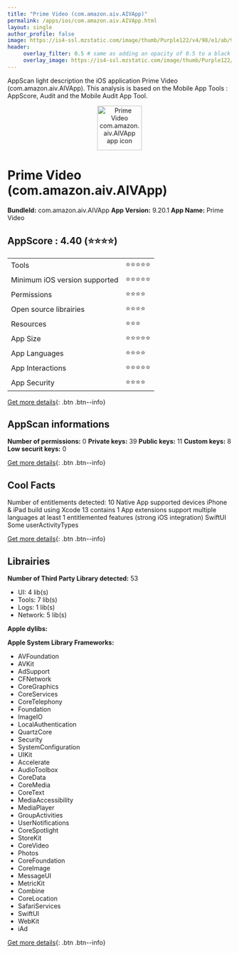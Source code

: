 ```yaml
---
title: "Prime Video (com.amazon.aiv.AIVApp)"
permalink: /apps/ios/com.amazon.aiv.AIVApp.html
layout: single
author_profile: false
image: https://is4-ssl.mzstatic.com/image/thumb/Purple122/v4/98/e1/ab/98e1abcb-291a-8ffd-30b8-42410bb5a72c/AppIcon-1x_U007emarketing-0-7-0-0-85-220-0.png/512x512bb.jpg
header: 
     overlay_filter: 0.5 # same as adding an opacity of 0.5 to a black background
     overlay_image: https://is4-ssl.mzstatic.com/image/thumb/Purple122/v4/98/e1/ab/98e1abcb-291a-8ffd-30b8-42410bb5a72c/AppIcon-1x_U007emarketing-0-7-0-0-85-220-0.png/512x512bb.jpg
---
```

AppScan light description the iOS application Prime Video (com.amazon.aiv.AIVApp). This analysis is based on the Mobile App Tools : AppScore, Audit and the Mobile Audit App Tool.

  
  
<div style="text-align: center;"><img src="https://is4-ssl.mzstatic.com/image/thumb/Purple122/v4/98/e1/ab/98e1abcb-291a-8ffd-30b8-42410bb5a72c/AppIcon-1x_U007emarketing-0-7-0-0-85-220-0.png/512x512bb.jpg" width="100" height="100" alt="Prime Video com.amazon.aiv.AIVApp app icon"></div>  
  
# Prime Video (com.amazon.aiv.AIVApp)

**BundleId:** com.amazon.aiv.AIVApp
**App Version:** 9.20.1
**App Name:** Prime Video


## AppScore : 4.40 (⭐️⭐️⭐️⭐️) 

<table>
<tr><td> Tools </td><td> ⭐️⭐️⭐️⭐️⭐️ </td></tr>
<tr><td> Minimum iOS version supported </td><td> ⭐️⭐️⭐️⭐️⭐️ </td></tr>
<tr><td> Permissions </td><td> ⭐️⭐️⭐️⭐️ </td></tr>
<tr><td> Open source librairies </td><td> ⭐️⭐️⭐️⭐️ </td></tr>
<tr><td> Resources </td><td> ⭐️⭐️⭐️ </td></tr>
<tr><td> App Size </td><td> ⭐️⭐️⭐️⭐️⭐️ </td></tr>
<tr><td> App Languages </td><td> ⭐️⭐️⭐️⭐️ </td></tr>
<tr><td> App Interactions </td><td> ⭐️⭐️⭐️⭐️⭐️ </td></tr>
<tr><td> App Security </td><td> ⭐️⭐️⭐️⭐️ </td></tr>
</table>

[Get more details](/pricing.html){: .btn .btn--info}  
  
## AppScan informations 

**Number of permissions:** 0
**Private keys:** 39
**Public keys:** 11
**Custom keys:** 8
**Low securit keys:** 0
  
[Get more details](/pricing.html){: .btn .btn--info}

## Cool Facts

Number of entitlements detected: 10
Native App
supported devices iPhone & iPad
build using Xcode 13
contains 1 App extensions
support multiple languages
at least 1 entitlemented features (strong iOS integration)
SwiftUI
Some userActivityTypes
  
[Get more details](/pricing.html){: .btn .btn--info}

## Librairies 
**Number of Third Party Library detected:** 53
- UI: 4 lib(s)
- Tools: 7 lib(s)
- Logs: 1 lib(s)
- Network: 5 lib(s)

**Apple dylibs:**


**Apple System Library Frameworks:**
- AVFoundation
- AVKit
- AdSupport
- CFNetwork
- CoreGraphics
- CoreServices
- CoreTelephony
- Foundation
- ImageIO
- LocalAuthentication
- QuartzCore
- Security
- SystemConfiguration
- UIKit
- Accelerate
- AudioToolbox
- CoreData
- CoreMedia
- CoreText
- MediaAccessibility
- MediaPlayer
- GroupActivities
- UserNotifications
- CoreSpotlight
- StoreKit
- CoreVideo
- Photos
- CoreFoundation
- CoreImage
- MessageUI
- MetricKit
- Combine
- CoreLocation
- SafariServices
- SwiftUI
- WebKit
- iAd


  
[Get more details](/pricing.html){: .btn .btn--info}

